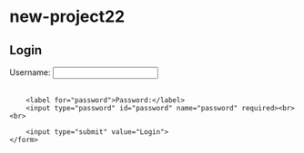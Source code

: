 # new-project22
<!DOCTYPE html>
<html>
<head>
    <title>Login Page</title>
</head>
<body>
    <h2>Login</h2>
    <form method="POST" action="/">
        <label for="username">Username:</label>
        <input type="text" id="username" name="username" required><br><br>
        
        <label for="password">Password:</label>
        <input type="password" id="password" name="password" required><br><br>
        
        <input type="submit" value="Login">
    </form>
</body>
</html>
